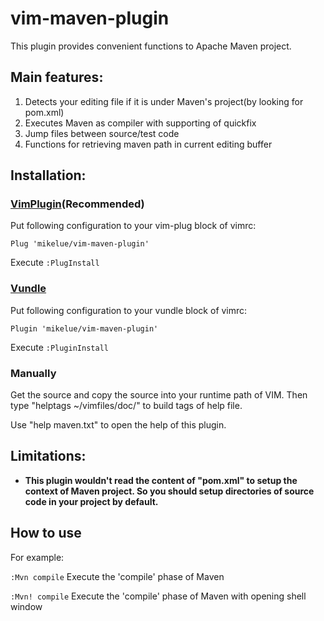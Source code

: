 # vim-maven-plugin
This plugin provides convenient functions to Apache Maven project.

## Main features:
1. Detects your editing file if it is under Maven's project(by looking for pom.xml)
1. Executes Maven as compiler with supporting of quickfix
1. Jump files between source/test code
1. Functions for retrieving maven path in current editing buffer

## Installation:

### [VimPlugin](https://github.com/junegunn/vim-plug)(Recommended)
Put following configuration to your vim-plug block of vimrc:

```vim
Plug 'mikelue/vim-maven-plugin'
```

Execute `:PlugInstall`

### [Vundle](https://github.com/VundleVim/Vundle.vim)
Put following configuration to your vundle block of vimrc:

```vim
Plugin 'mikelue/vim-maven-plugin'
```

Execute `:PluginInstall`

### Manually
Get the source and copy the source into your runtime path of VIM.
Then type "helptags ~/vimfiles/doc/" to build tags of help file.

Use "help maven.txt" to open the help of this plugin.

## Limitations:
* **This plugin wouldn't read the content of "pom.xml" to setup the context of Maven project.
So you should setup directories of source code in your project by default.**

## How to use

For example: 

`:Mvn compile`  Execute the 'compile' phase of Maven
  
`:Mvn! compile` Execute the 'compile' phase of Maven with opening shell window
